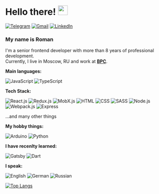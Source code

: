 # Hello there! <img src="https://media.giphy.com/media/hvRJCLFzcasrR4ia7z/giphy.gif" width="30px"/>

[![Telegram](https://img.shields.io/badge/-Telegram-1e272e?style=for-the-badge&logo=telegram&logoColor=27A0D9)](https://t.me/nolfex_tg)
[![Gmail](https://img.shields.io/badge/-Gmail-1e272e?style=for-the-badge&logo=Gmail)](mailto:untroman@gmail.com)
[![LinkedIn](https://img.shields.io/badge/-LinkedIn-1e272e?style=for-the-badge&logo=Linkedin)](https://www.linkedin.com/in/roman-unt)

### **My name is Roman**

I'm a senior frontend developer with more than 8 years of professional development.</br>
Currently, I live in Moscow, RU and work at **[BPC](https://www.bpcbt.com/)**.

**Main languages:**

![JavaScript](https://img.shields.io/badge/-JavaScript-1e272e?style=for-the-badge&logo=JavaScript)
![TypeScript](https://img.shields.io/badge/-TypeScript-1e272e?style=for-the-badge&logo=TypeScript)

**Tech Stack:**

![React.js](https://img.shields.io/badge/-React.js-1e272e?style=for-the-badge&logo=react)
![Redux.js](https://img.shields.io/badge/-Redux-1e272e?style=for-the-badge&logo=redux)
![MobX.js](https://img.shields.io/badge/-Mobx-1e272e?style=for-the-badge&logo=mobx)
![HTML](https://img.shields.io/badge/-HTML-1e272e?style=for-the-badge&logo=html5)
![CSS](https://img.shields.io/badge/-CSS-1e272e?style=for-the-badge&logo=css3)
![SASS](https://img.shields.io/badge/-SASS-1e272e?style=for-the-badge&logo=sass)
![Node.js](https://img.shields.io/badge/-Node.js-1e272e?style=for-the-badge&logo=nodedotjs)
![Webpack.js](https://img.shields.io/badge/-Webpack-1e272e?style=for-the-badge&logo=webpack)
![Express](https://img.shields.io/badge/-Express-1e272e?style=for-the-badge&logo=express)

...and many other things

**My hobby things:**

![Arduino](https://img.shields.io/badge/-Arduino-1e272e?style=for-the-badge&logo=Arduino)
![Python](https://img.shields.io/badge/-Python-1e272e?style=for-the-badge&logo=python)

**I have recenlty learned:**

![Gatsby](https://img.shields.io/badge/-Gatsby-1e272e?style=for-the-badge&logo=gatsby)
![Dart](https://img.shields.io/badge/-Dart-1e272e?style=for-the-badge&logo=Dart)

**I speak:**

![English](https://img.shields.io/badge/-English-3d1f8f?style=for-the-badge)
![German](https://img.shields.io/badge/-German-008a57?style=for-the-badge)
![Russian](https://img.shields.io/badge/-Russian-b04c00?style=for-the-badge)

[![Top Langs](https://github-readme-stats.vercel.app/api/top-langs/?username=NoflexGit&layout=compact)](https://github.com/NoflexGit/github-readme-stats)
